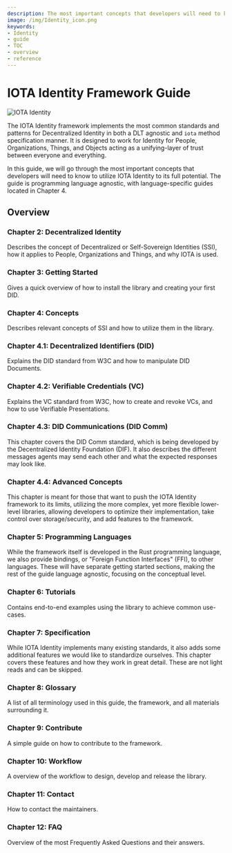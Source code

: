 ```yaml
---
description: The most important concepts that developers will need to know to utilize IOTA Identity to its full potential.
image: /img/Identity_icon.png
keywords:
- Identity
- guide
- TOC
- overview
- reference
---
```


# IOTA Identity Framework Guide

![IOTA Identity](https://github.com/iotaledger/identity.rs/raw/dev/.meta/identity_banner.png)

The IOTA Identity framework implements the most common standards and patterns for Decentralized Identity in both a DLT agnostic and `iota` method specification manner. It is designed to work for Identity for People, Organizations, Things, and Objects acting as a unifying-layer of trust between everyone and everything.

In this guide, we will go through the most important concepts that developers will need to know to utilize IOTA Identity to its full potential. The guide is programming language agnostic, with language-specific guides located in Chapter 4.

## Overview

### Chapter 2: Decentralized Identity

Describes the concept of Decentralized or Self-Sovereign Identities (SSI), how it applies to People, Organizations and Things, and why IOTA is used.

### Chapter 3: Getting Started

Gives a quick overview of how to install the library and creating your first DID.

### Chapter 4: Concepts

Describes relevant concepts of SSI and how to utilize them in the library.
### Chapter 4.1: Decentralized Identifiers (DID)

Explains the DID standard from W3C and how to manipulate DID Documents.

### Chapter 4.2: Verifiable Credentials (VC)

Explains the VC standard from W3C, how to create and revoke VCs, and how to use Verifiable Presentations.

### Chapter 4.3: DID Communications (DID Comm)

This chapter covers the DID Comm standard, which is being developed by the Decentralized Identity Foundation (DIF). It also describes the different messages agents may send each other and what the expected responses may look like.

### Chapter 4.4: Advanced Concepts

This chapter is meant for those that want to push the IOTA Identity framework to its limits, utilizing the more complex, yet more flexible lower-level libraries, allowing developers to optimize their implementation, take control over storage/security, and add features to the framework. 

### Chapter 5: Programming Languages

While the framework itself is developed in the Rust programming language, we also provide bindings, or "Foreign Function Interfaces" (FFI), to other languages. These will have separate getting started sections, making the rest of the guide language agnostic, focusing on the conceptual level. 

### Chapter 6: Tutorials
Contains end-to-end examples using the library to achieve common use-cases.

### Chapter 7: Specification

While IOTA Identity implements many existing standards, it also adds some additional features we would like to standardize ourselves. This chapter covers these features and how they work in great detail. These are not light reads and can be skipped. 


### Chapter 8: Glossary

A list of all terminology used in this guide, the framework, and all materials surrounding it. 

### Chapter 9: Contribute

A simple guide on how to contribute to the framework.

### Chapter 10: Workflow
A overview of the workflow to design, develop and release the library.
### Chapter 11: Contact

How to contact the maintainers.

### Chapter 12: FAQ

Overview of the most Frequently Asked Questions and their answers.
